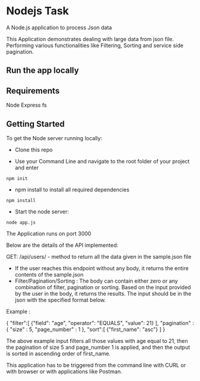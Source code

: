 # Nodejs Task
A Node.js application to process Json data

This Application demonstrates dealing with large data from json file. Performing various functionalities like Filtering, Sorting and service side pagination.

## Run the app locally

## Requirements

Node 
Express 
fs

## Getting Started

To get the Node server running locally:

* Clone this repo

* Use your Command Line and navigate to the root folder of your project and enter

```
npm init
```

* npm install to install all required dependencies

```
npm install
```
* Start the node server:

```
node app.js
```
The Application runs on port 3000

Below are the details of the API implemented:

GET: /api/users/ - method to return all the data given in the sample.json file
* If the user reaches this endpoint without any body, it returns the entire contents of the sample.json
* Filter/Pagination/Sorting : The body can contain either zero or any combination of filter, pagination or sorting. Based on the input provided by the user in the body, it returns the results. The input should be in the json with the specified format below.

Example : 

{
"filter":[
   {"field": "age", "operator": "EQUALS", "value": 21}
   ],
 "pagination" : {
	"size" : 5,
	"page_number" : 1
	},
 "sort":[
	{"first_name": "asc"}
  ]
}

The above example input filters all those values with age equal to 21, then the pagination of size 5 and page_number 1 is applied, and then the output is sorted in ascending order of first_name.

This application has to be triggered from the command line with CURL or with browser or with applications like Postman.







